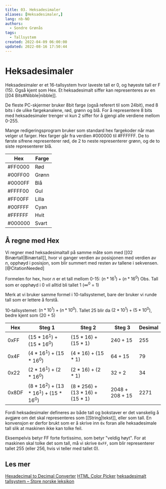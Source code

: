 ```yaml
---
title: 03. Heksadesimaler
aliases: [Heksadesimaler,]
lang: nb-NO
authors:
  - Sondre Grønås
tags:
  - Tallsystem
created: 2022-04-09 06:00:00
updated: 2022-08-16 17:50:44
---
```

# Heksadesimaler
Heksadesimaler er et 16-tallsystem hvor laveste tall er 0, og høyeste tall er F (15). Også kjent som Hex. Et heksadesimalt siffer kan representeres av en [[04 Bits#Nibble|nibble]].

De fleste PC-skjermer bruker 8bit farge (også referert til som 24bit), med 8 bits i de ulike fargekanalene, rød, grønn og blå. For å representere 8 bits med heksadesimaler trenger vi kun 2 siffer for å gjengi alle verdiene mellom 0-255.

Mange redigeringsprogram bruker som standard hex fargekoder når man velger ut farger. Hex farger går fra verdien #000000 til \#FFFFFF. De to første sifrene representerer rød, de 2 to neste representerer grønn, og de to siste representerer blå. 

| Hex      | Farge |
| -------- | ----- |
| \#FF0000 | Rød   |
| \#00FF00 | Grønn |
| \#0000FF | Blå   |
| \#FFFF00 | Gul   |
| \#FF00FF | Lilla |
| \#00FFFF | Cyan  |
| \#FFFFFF | Hvit  |
| \#000000 | Svart |

## Å regne med Hex
Vi regner med heksadesimaltall på samme måte som med [[02 Binærtall|Binærtall]], hvor vi ganger verdien av posisjonen med verdien av $n$, opphøyd i posisjon, som blir summert med resten av tallene i sekvensen.[@CitationNeeded]

Formelen for hex, hvor $n$ er et tall mellom 0-15: $(n * 16^1) + (n * 16^0)$
Obs. Tall som er opphøyd i 0 vil alltid bli tallet 1 ($∞^0$ = 1)

Merk at vi bruker samme formel i 10-tallsystemet, bare der bruker vi runde tall som er lettere å forstå.

10-tallsystemet: $(n * 10^1) + (n * 10^0)$. 
Tallet 25 blir da $(2 * 10^1) + (5 * 10^0)$, bedre kjent som $(20 + 5)$


| Hex   | Steg 1                         | Steg 2                   | Steg 3        | Desimal |
| ----- | ------------------------------ | ------------------------ | ------------- | ------- |
| 0xFF  | $(15*16^1)+(15*16^0)$          | $(15*16)+(15*1)$         | $240+15$      | 255     |
| 0x4F  | $(4*16^1)+(15*16^0)$           | $(4*16)+(15*1)$          | $64+15$       | 79      |
| 0x22  | $(2*16^1)+(2*16^0)$            | $(2*16)+(2*1)$           | $32+2$        | 34      |
| 0x8DF | $(8*16^2)+(13*16^1)+(15*16^0)$ | $(8*256)+(13*16)+(15*1)$ | $2048+208+15$ | 2271    |

Fordi heksadesimaler defineres av både tall og bokstaver er det vanskelig å avgjøre om det skal representeres som [[String|tekst]], eller som tall. En konvensjon er derfor brukt som er å skrive inn `0x` foran alle heksadesimale tall slik at maskinen ikke kan tolke feil.

Eksempelvis betyr FF forte fortissimo, som betyr "veldig høyt". For at maskinen skal tolke det som tall, må vi skrive `0xFF`, som blir representerer tallet 255 (eller 256, hvis vi teller med tallet 0).

## Les mer
[Hexadecimal to Decimal Converter](https://www.rapidtables.com/convert/number/hex-to-decimal.html)
[HTML Color Picker](https://www.w3schools.com/colors/colors_picker.asp)
[heksadesimalt tallsystem – Store norske leksikon](https://snl.no/heksadesimalt_tallsystem)